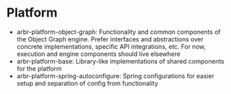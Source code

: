 # Platform

- arbr-platform-object-graph: Functionality and common components of the Object Graph engine. Prefer interfaces and abstractions over concrete implementations, specific API integrations, etc. For now, execution and engine components should live elsewhere
- arbr-platform-base: Library-like implementations of shared components for the platform
- arbr-platform-spring-autoconfigure: Spring configurations for easier setup and separation of config from functionality